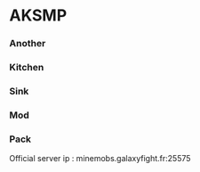 # AKSMP
### Another
### Kitchen
### Sink
### Mod
### Pack

Official server ip : minemobs.galaxyfight.fr:25575
